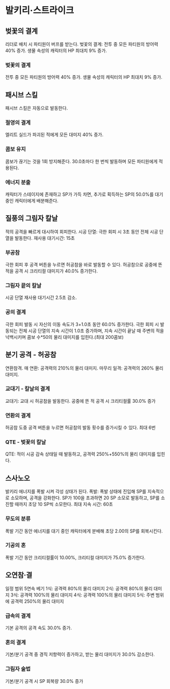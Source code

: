 # 발키리·스트라이크

## 벚꽃의 결계

리더로 배치 시 파티원이 버프를 받는다.
벚꽃의 결계: 전투 중 모든 파티원의 방어력 40% 증가. 생물 속성의 캐릭터의 HP 최대치 9% 증가.

### 벚꽃의 결계

전투 중 모든 파티원의 방어력 40% 증가. 생물 속성의 캐릭터의 HP 최대치 9% 증가.

## 패시브 스킬

패시브 스킬은 자동으로 발동한다.

### 절영의 결계

엘리트 실드가 파괴된 적에게 모든 대미지 40% 증가.

### 콤보 유지

콤보가 끊기는 것을 1회 방지해준다. 30.0초마다 한 번씩 발동하며 모든 파티원에게 적용된다.

### 에너지 분출

캐릭터가 스테이지에 존재하고 SP가 가득 차면, 추가로 획득하는 SP의 50.0%를 대기 중인 캐릭터에게 배분해준다.

## 질풍의 그림자 칼날

적의 공격을 빠르게 대시하여 회피한다.
시공 단열: 극한 회피 시 3초 동안 전체 시공 단열을 발동한다. 재사용 대기시간: 15초

### 부공참

극한 회피 후 공격 버튼을 누르면 허공참을 바로 발동할 수 있다. 허공참으로 공중에 뜬 적을 공격 시 크리티컬 대미지가 40.0% 증가한다.

### 그림자 끝의 칼날

시공 단열 재사용 대기시간 2.5초 감소.

### 공의 결계

극한 회피 발동 시 자신의 이동 속도가 3+1.0초 동안 60.0% 증가한다. 극한 회피 시 발동되는 전체 시공 단열의 지속 시간이 1.0초 증가하며, 지속 시간이 끝날 때 주변의 적을 넉백시키며 콤보 수\*50의 물리 대미지를 입힌다.(최대 200콤보)

## 분기 공격 - 허공참

연환참격.
매 연환: 공격력의 210%의 물리 대미지.
마무리 일격: 공격력의 260% 물리 대미지.

### 교대기 - 칼날의 결계

교대기: 교대 시 허공참을 발동한다. 공중에 뜬 적 공격 시 크리티컬률 30.0% 증가

### 연환의 결계

허공참 도중 공격 버튼을 누르면 허공참의 발동 횟수를 증가시킬 수 있다. 최대 6번

### QTE - 벚꽃의 칼날

QTE: 적이 시공 감속 상태일 때 발동하고, 공격력 250%+550%의 물리 대미지를 입힌다.

## 스사노오

발키리 에너지를 폭발 시켜 각성 상태가 된다.
폭발: 폭발 상태에 진입해 SP를 지속적으로 소모하며, 공격을 강화한다.
SP가 100을 초과하면 20 SP 소모로 발동하고, SP를 소진할 때까지 초당 10 SP씩 소모한다. 최대 지속 시간: 60초

### 무도의 분류

폭발 기간 동안 에너지를 대기 중인 캐릭터에게 분배해 초당 2.00의 SP를 회복시킨다.

### 기공의 혼

폭발 기간 동안 크리티컬률이 10.00%, 크리티컬 대미지가 75.0% 증가한다.

## 오연참·결

일정 범위 5연속 베기
1식: 공격력 80%의 물리 대미지
2식: 공격력 80%의 물리 대미지
3식: 공격력 100%의 물리 대미지
4식: 공격력 100%의 물리 대미지
5식: 주변 범위에 공격력 250%의 물리 대미지

### 급속의 결계

기본 공격의 공격 속도 30.0% 증가.

### 혼의 결계

기본/분기 공격 중 경직 저항력이 증가하고, 받는 물리 대미지가 30.0% 감소한다.

### 그림자 술법

기본/분기 공격 시 SP 회복량 30.0% 증가
